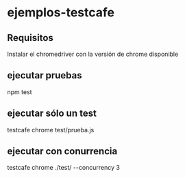 # ejemplos-testcafe

## Requisitos
Instalar el chromedriver con la versión de chrome disponible

## ejecutar pruebas
npm test

## ejecutar sólo un test

testcafe chrome test/prueba.js

## ejecutar con conurrencia

testcafe chrome ./test/ --concurrency 3